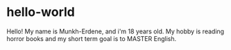 # hello-world

Hello! My name is Munkh-Erdene, and i'm 18 years  old. 
My hobby is reading horror books and my short term goal is to MASTER English.
